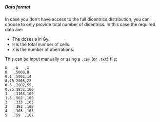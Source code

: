 ##### Data format

In case you don't have access to the full dicentrics distribution, you can choose to only provide total number of dicentrics. In this case the required data are:

- The doses `D` in Gy.
- `N` is the total number of cells.
- `X` is the number of aberrations.

This can be input manually or using a `.csv` (or `.txt`) file:

```
D   ,N   ,X
0   ,5000,8
0.1 ,5002,14
0.25,2008,22
0.5 ,2002,55
0.75,1832,100
1   ,1168,109
1.5 ,562 ,100
2   ,333 ,103
3   ,193 ,108
4   ,103 ,103
5   ,59  ,107
```
